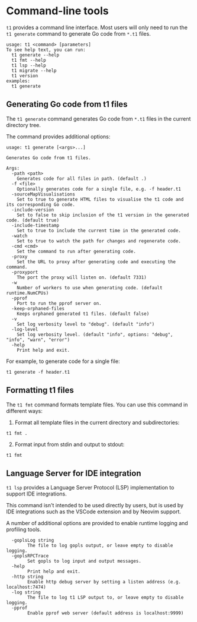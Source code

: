 # Command-line tools

`t1` provides a command line interface. Most users will only need to run the `t1 generate` command to generate Go code from `*.t1` files.

```
usage: t1 <command> [parameters]
To see help text, you can run:
  t1 generate --help
  t1 fmt --help
  t1 lsp --help
  t1 migrate --help
  t1 version
examples:
  t1 generate
```

## Generating Go code from t1 files

The `t1 generate` command generates Go code from `*.t1` files in the current directory tree.

The command provides additional options:

```
usage: t1 generate [<args>...]

Generates Go code from t1 files.

Args:
  -path <path>
    Generates code for all files in path. (default .)
  -f <file>
    Optionally generates code for a single file, e.g. -f header.t1
  -sourceMapVisualisations
    Set to true to generate HTML files to visualise the t1 code and its corresponding Go code.
  -include-version
    Set to false to skip inclusion of the t1 version in the generated code. (default true)
  -include-timestamp
    Set to true to include the current time in the generated code.
  -watch
    Set to true to watch the path for changes and regenerate code.
  -cmd <cmd>
    Set the command to run after generating code.
  -proxy
    Set the URL to proxy after generating code and executing the command.
  -proxyport
    The port the proxy will listen on. (default 7331)
  -w
    Number of workers to use when generating code. (default runtime.NumCPUs)
  -pprof
    Port to run the pprof server on.
  -keep-orphaned-files
    Keeps orphaned generated t1 files. (default false)
  -v
    Set log verbosity level to "debug". (default "info")
  -log-level
    Set log verbosity level. (default "info", options: "debug", "info", "warn", "error")
  -help
    Print help and exit.
```

For example, to generate code for a single file:

```
t1 generate -f header.t1
```

## Formatting t1 files

The `t1 fmt` command formats template files. You can use this command in different ways:

1. Format all template files in the current directory and subdirectories:

```
t1 fmt .
```

2. Format input from stdin and output to stdout:

```
t1 fmt
```

## Language Server for IDE integration

`t1 lsp` provides a Language Server Protocol (LSP) implementation to support IDE integrations.

This command isn't intended to be used directly by users, but is used by IDE integrations such as the VSCode extension and by Neovim support.

A number of additional options are provided to enable runtime logging and profiling tools.

```
  -goplsLog string
        The file to log gopls output, or leave empty to disable logging.
  -goplsRPCTrace
        Set gopls to log input and output messages.
  -help
        Print help and exit.
  -http string
        Enable http debug server by setting a listen address (e.g. localhost:7474)
  -log string
        The file to log t1 LSP output to, or leave empty to disable logging.
  -pprof
        Enable pprof web server (default address is localhost:9999)
```
